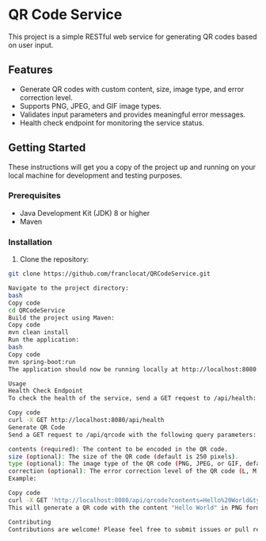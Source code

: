 # QR Code Service

This project is a simple RESTful web service for generating QR codes based on user input.

## Features

- Generate QR codes with custom content, size, image type, and error correction level.
- Supports PNG, JPEG, and GIF image types.
- Validates input parameters and provides meaningful error messages.
- Health check endpoint for monitoring the service status.

## Getting Started

These instructions will get you a copy of the project up and running on your local machine for development and testing purposes.

### Prerequisites

- Java Development Kit (JDK) 8 or higher
- Maven

### Installation

1. Clone the repository:

```bash
git clone https://github.com/franclocat/QRCodeService.git

Navigate to the project directory:
bash
Copy code
cd QRCodeService
Build the project using Maven:
Copy code
mvn clean install
Run the application:
bash
Copy code
mvn spring-boot:run
The application should now be running locally at http://localhost:8080.

Usage
Health Check Endpoint
To check the health of the service, send a GET request to /api/health:

Copy code
curl -X GET http://localhost:8080/api/health
Generate QR Code
Send a GET request to /api/qrcode with the following query parameters:

contents (required): The content to be encoded in the QR code.
size (optional): The size of the QR code (default is 250 pixels).
type (optional): The image type of the QR code (PNG, JPEG, or GIF, default is PNG).
correction (optional): The error correction level of the QR code (L, M, Q, or H, default is L).
Example:

Copy code
curl -X GET 'http://localhost:8080/api/qrcode?contents=Hello%20World&type=PNG&size=300&correction=M'
This will generate a QR code with the content "Hello World" in PNG format, with a size of 300 pixels and medium error correction level.

Contributing
Contributions are welcome! Please feel free to submit issues or pull requests.
